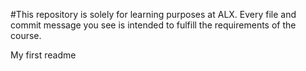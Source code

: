 #This repository is solely for learning purposes at ALX. Every file and commit message you see is intended to fulfill the requirements of the course.

My first readme
